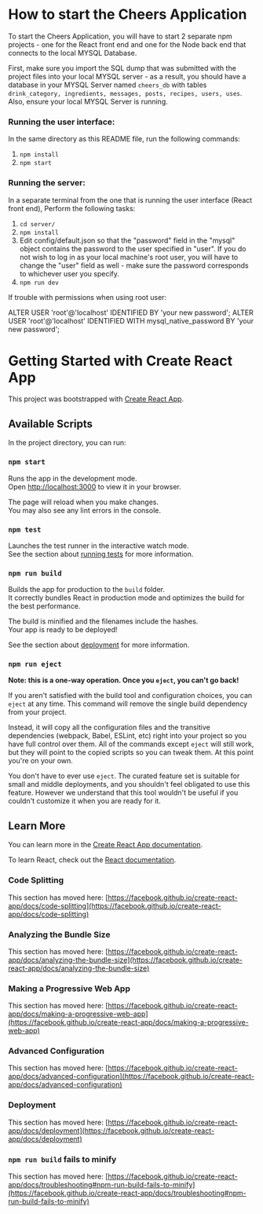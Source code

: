 # How to start the Cheers Application
To start the Cheers Application, you will have to start 2 separate npm projects - one for the React front end and one for the Node back end that connects to the local MYSQL Database.

First, make sure you import the SQL dump that was submitted with the project files into your local MYSQL server - as a result, you should have a database in your MYSQL Server named `cheers_db` with tables `drink_category, ingredients, messages, posts, recipes, users, uses`. Also, ensure your local MYSQL Server is running.

### Running the user interface:
In the same directory as this README file, run the following commands:
1. `npm install`
2. `npm start`


### Running the server:
In a separate terminal from the one that is running the user interface (React front end), Perform the following tasks:
1. `cd server/`
2. `npm install`
3. Edit config/default.json so that the "password" field in the "mysql" object contains the password to the user specified in "user". If you do not wish to log in as your local machine's root user, you will have to change the "user" field as well - make sure the password corresponds to whichever user you specify. 
4. `npm run dev`

<!-- Ensure you have all dependencies by running npm install while in the server/ directory

Then, go to server/config/default.json and in the "mysql" object, insert the hostname, user, and password in order for the server to have the credentials to connect to your local mysql instance of cheers_db.

Finally, run npm run dev. The server should start up and print "Listening on port 5000" as well as "SQL Connected!". It should also print a test SQL statement found in server.js on line 7, which is SELECT user_name FROM users. -->

If trouble with permissions when using root user:

ALTER USER 'root'@'localhost' IDENTIFIED BY 'your new password'; ALTER USER 'root'@'localhost' IDENTIFIED WITH mysql_native_password BY 'your new password';

# Getting Started with Create React App

This project was bootstrapped with [Create React App](https://github.com/facebook/create-react-app).

## Available Scripts

In the project directory, you can run:

### `npm start`

Runs the app in the development mode.\
Open [http://localhost:3000](http://localhost:3000) to view it in your browser.

The page will reload when you make changes.\
You may also see any lint errors in the console.

### `npm test`

Launches the test runner in the interactive watch mode.\
See the section about [running tests](https://facebook.github.io/create-react-app/docs/running-tests) for more information.

### `npm run build`

Builds the app for production to the `build` folder.\
It correctly bundles React in production mode and optimizes the build for the best performance.

The build is minified and the filenames include the hashes.\
Your app is ready to be deployed!

See the section about [deployment](https://facebook.github.io/create-react-app/docs/deployment) for more information.

### `npm run eject`

**Note: this is a one-way operation. Once you `eject`, you can't go back!**

If you aren't satisfied with the build tool and configuration choices, you can `eject` at any time. This command will remove the single build dependency from your project.

Instead, it will copy all the configuration files and the transitive dependencies (webpack, Babel, ESLint, etc) right into your project so you have full control over them. All of the commands except `eject` will still work, but they will point to the copied scripts so you can tweak them. At this point you're on your own.

You don't have to ever use `eject`. The curated feature set is suitable for small and middle deployments, and you shouldn't feel obligated to use this feature. However we understand that this tool wouldn't be useful if you couldn't customize it when you are ready for it.

## Learn More

You can learn more in the [Create React App documentation](https://facebook.github.io/create-react-app/docs/getting-started).

To learn React, check out the [React documentation](https://reactjs.org/).

### Code Splitting

This section has moved here: [https://facebook.github.io/create-react-app/docs/code-splitting](https://facebook.github.io/create-react-app/docs/code-splitting)

### Analyzing the Bundle Size

This section has moved here: [https://facebook.github.io/create-react-app/docs/analyzing-the-bundle-size](https://facebook.github.io/create-react-app/docs/analyzing-the-bundle-size)

### Making a Progressive Web App

This section has moved here: [https://facebook.github.io/create-react-app/docs/making-a-progressive-web-app](https://facebook.github.io/create-react-app/docs/making-a-progressive-web-app)

### Advanced Configuration

This section has moved here: [https://facebook.github.io/create-react-app/docs/advanced-configuration](https://facebook.github.io/create-react-app/docs/advanced-configuration)

### Deployment

This section has moved here: [https://facebook.github.io/create-react-app/docs/deployment](https://facebook.github.io/create-react-app/docs/deployment)

### `npm run build` fails to minify

This section has moved here: [https://facebook.github.io/create-react-app/docs/troubleshooting#npm-run-build-fails-to-minify](https://facebook.github.io/create-react-app/docs/troubleshooting#npm-run-build-fails-to-minify)
